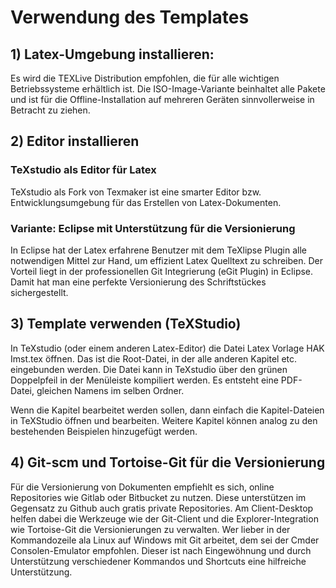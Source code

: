 
# Verwendung des Templates

## 1) Latex-Umgebung installieren:
Es wird die TEXLive Distribution empfohlen, die für alle wichtigen Betriebssysteme erhältlich ist. Die ISO-Image-Variante beinhaltet alle Pakete und ist für die Offline-Installation auf mehreren Geräten sinnvollerweise in Betracht zu ziehen. 

## 2) Editor installieren

### TeXstudio als Editor für Latex

TeXstudio als Fork von Texmaker ist eine smarter Editor bzw.  Entwicklungsumgebung für das Erstellen von Latex-Dokumenten.

### Variante: Eclipse mit Unterstützung für die Versionierung 

In Eclipse hat der Latex erfahrene Benutzer mit dem TeXlipse Plugin alle notwendigen Mittel zur Hand, um effizient Latex Quelltext zu schreiben. Der Vorteil liegt in der professionellen Git Integrierung (eGit Plugin) in Eclipse. Damit hat man eine perfekte Versionierung des Schriftstückes sichergestellt. 

## 3) Template verwenden (TeXStudio)

In TeXstudio (oder einem anderen Latex-Editor) die Datei  Latex Vorlage HAK Imst.tex öffnen. Das ist die Root-Datei, in der alle anderen Kapitel etc. eingebunden werden. Die Datei kann in TeXstudio über den grünen Doppelpfeil in der Menüleiste kompiliert werden. Es entsteht eine PDF-Datei, gleichen Namens im selben Ordner.

Wenn die Kapitel bearbeitet werden sollen, dann einfach die Kapitel-Dateien in TeXStudio öffnen und bearbeiten. Weitere Kapitel können analog zu den bestehenden Beispielen hinzugefügt werden.

## 4) Git-scm und Tortoise-Git für die Versionierung

Für die Versionierung von Dokumenten empfiehlt es sich, 
online Repositories wie Gitlab oder Bitbucket zu nutzen. 
Diese unterstützen im Gegensatz zu Github auch gratis 
private Repositories. Am Client-Desktop helfen dabei die 
Werkzeuge wie der Git-Client und die Explorer-Integration 
wie Tortoise-Git die Versionierungen zu verwalten. Wer 
lieber in der Kommandozeile ala Linux auf Windows mit Git 
arbeitet, dem sei der Cmder Consolen-Emulator empfohlen. Dieser ist nach Eingewöhnung und durch Unterstützung verschiedener Kommandos und Shortcuts eine hilfreiche Unterstützung. 

